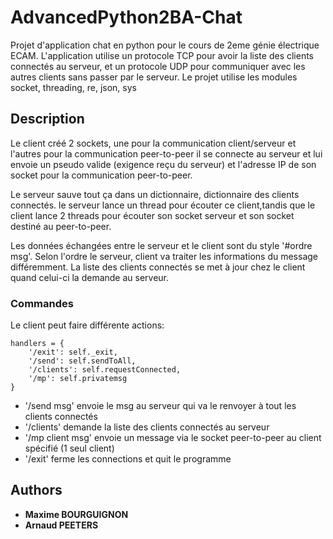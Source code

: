 # AdvancedPython2BA-Chat

Projet d'application chat en python pour le cours de 2eme génie électrique ECAM.
L'application utilise un protocole TCP pour avoir la liste des clients connectés au serveur, et un protocole
UDP pour communiquer avec les autres clients sans passer par le serveur.
Le projet utilise les modules socket, threading, re, json, sys

## Description

Le client créé 2 sockets, une pour la communication client/serveur et l'autres pour la communication peer-to-peer
il se connecte au serveur et lui envoie un pseudo valide (exigence reçu du serveur) et l'adresse IP de son socket
pour la communication peer-to-peer.

Le serveur sauve tout ça dans un dictionnaire, dictionnaire des clients connectés.
le serveur lance un thread pour écouter ce client,tandis que le client lance 2 threads
pour écouter son socket serveur et son socket destiné au peer-to-peer.

Les données échangées entre le serveur et le client sont du style '#ordre msg'. Selon l'ordre le serveur,
client va traiter les informations du message différemment.
La liste des clients connectés se met à jour chez le client quand celui-ci la demande au serveur.

### Commandes

Le client peut faire différente actions:


    handlers = {
        '/exit': self._exit,
        '/send': self.sendToAll,
        '/clients': self.requestConnected,
        '/mp': self.privatemsg
    }


* '/send msg' envoie le msg au serveur qui va le renvoyer à tout les clients connectés
* '/clients' demande la liste des clients connectés au serveur
* '/mp client msg' envoie un message via le socket peer-to-peer au client spécifié (1 seul client)
* '/exit' ferme les connections et quit le programme

## Authors

* **Maxime BOURGUIGNON**
* **Arnaud PEETERS**